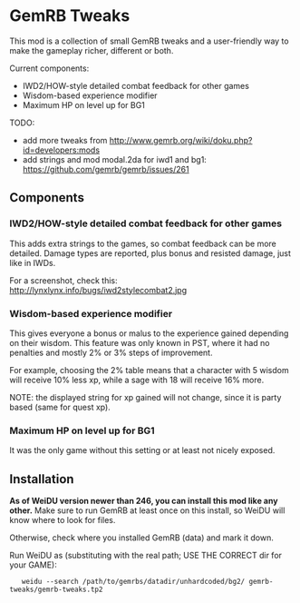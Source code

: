 # GemRB Tweaks

This mod is a collection of small GemRB tweaks and a user-friendly way to make the
gameplay richer, different or both.

Current components:
- IWD2/HOW-style detailed combat feedback for other games
- Wisdom-based experience modifier
- Maximum HP on level up for BG1

TODO: 
- add more tweaks from http://www.gemrb.org/wiki/doku.php?id=developers:mods
- add strings and mod modal.2da for iwd1 and bg1: https://github.com/gemrb/gemrb/issues/261


## Components

### IWD2/HOW-style detailed combat feedback for other games
This adds extra strings to the games, so combat feedback can be more detailed.
Damage types are reported, plus bonus and resisted damage, just like in IWDs.

For a screenshot, check this:
http://lynxlynx.info/bugs/iwd2stylecombat2.jpg

### Wisdom-based experience modifier
This gives everyone a bonus or malus to the experience gained depending on
their wisdom. This feature was only known in PST, where it had no penalties and
mostly 2% or 3% steps of improvement. 

For example, choosing the 2% table means that a character with 5 wisdom will receive 10% less xp,
while a sage with 18 will receive 16% more.

NOTE: the displayed string for xp gained will not change, since it is party based (same for quest xp).

### Maximum HP on level up for BG1
It was the only game without this setting or at least not nicely exposed.

## Installation

**As of WeiDU version newer than 246, you can install this mod like any other.**
Make sure to run GemRB at least once on this install, so WeiDU will know
where to look for files.

Otherwise, check where you installed GemRB (data) and mark it down.

Run WeiDU as (substituting with the real path; USE THE CORRECT dir for your GAME):
```
   weidu --search /path/to/gemrbs/datadir/unhardcoded/bg2/ gemrb-tweaks/gemrb-tweaks.tp2
```
